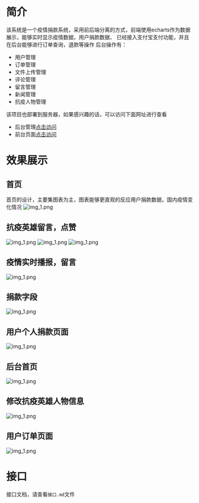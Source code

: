 # 简介
该系统是一个疫情捐款系统，采用前后端分离的方式，前端使用echarts作为数据展示，能够实时显示疫情数据，用户捐款数据、
已经接入支付宝支付功能，并且在后台能够进行订单查询，退款等操作
后台操作有：
- 用户管理
- 订单管理
- 文件上传管理
- 评论管理
- 留言管理
- 新闻管理
- 抗疫人物管理

该项目也部署到服务器，如果感兴趣的话，可以访问下面网址进行查看
- 后台管理<a href="http://admin.vipblogs.cn/index.html">点击访问</a>
- 前台页面<a href="http://yq.vipblogs.cn/">点击访问</a>

# 效果展示
## 首页
首页的设计，主要集图表为主，图表能够更直观的反应用户捐款数据，国内疫情变化情况
![img_1.png](./img/1.png)

## 抗疫英雄留言，点赞
![img_1.png](./img/人物英雄故事.jpg)
![img_1.png](./img/山河无恙%20幸得有你%20最美逆行者%20评论.png)
![img_1.png](./img/山河无恙%20幸得有你%20最美逆行者.png)

## 疫情实时播报，留言
![img_1.png](./img/留言-幸得有你%20山河无恙1.png)

## 捐款字段
![img_1.png](./img/捐款字段.png)

## 用户个人捐款页面
![img_1.png](./img/个人展示修改.png)

## 后台首页
![img_1.png](./img/后台.png)

## 修改抗疫英雄人物信息
![img_1.png](./img/英雄.png)

## 用户订单页面
![img_1.png](./img/订单.png)

# 接口

接口文档，请查看`接口.md`文件
